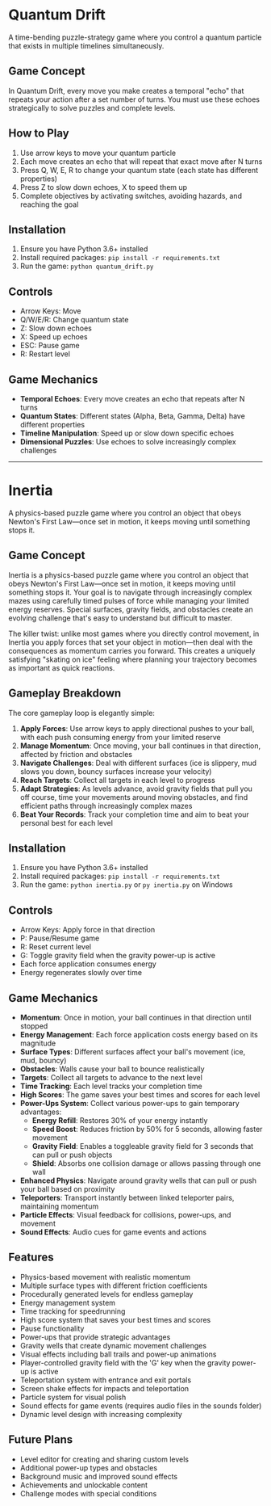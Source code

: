 # Quantum Drift

A time-bending puzzle-strategy game where you control a quantum particle that exists in multiple timelines simultaneously.

## Game Concept

In Quantum Drift, every move you make creates a temporal "echo" that repeats your action after a set number of turns. You must use these echoes strategically to solve puzzles and complete levels.

## How to Play

1. Use arrow keys to move your quantum particle
2. Each move creates an echo that will repeat that exact move after N turns
3. Press Q, W, E, R to change your quantum state (each state has different properties)
4. Press Z to slow down echoes, X to speed them up
5. Complete objectives by activating switches, avoiding hazards, and reaching the goal

## Installation

1. Ensure you have Python 3.6+ installed
2. Install required packages: `pip install -r requirements.txt`
3. Run the game: `python quantum_drift.py`

## Controls

- Arrow Keys: Move
- Q/W/E/R: Change quantum state
- Z: Slow down echoes
- X: Speed up echoes
- ESC: Pause game
- R: Restart level

## Game Mechanics

- **Temporal Echoes**: Every move creates an echo that repeats after N turns
- **Quantum States**: Different states (Alpha, Beta, Gamma, Delta) have different properties
- **Timeline Manipulation**: Speed up or slow down specific echoes
- **Dimensional Puzzles**: Use echoes to solve increasingly complex challenges

---

# Inertia

A physics-based puzzle game where you control an object that obeys Newton's First Law—once set in motion, it keeps moving until something stops it.

## Game Concept

Inertia is a physics-based puzzle game where you control an object that obeys Newton's First Law—once set in motion, it keeps moving until something stops it. Your goal is to navigate through increasingly complex mazes using carefully timed pulses of force while managing your limited energy reserves. Special surfaces, gravity fields, and obstacles create an evolving challenge that's easy to understand but difficult to master.

The killer twist: unlike most games where you directly control movement, in Inertia you apply forces that set your object in motion—then deal with the consequences as momentum carries you forward. This creates a uniquely satisfying "skating on ice" feeling where planning your trajectory becomes as important as quick reactions.

## Gameplay Breakdown

The core gameplay loop is elegantly simple:

1. **Apply Forces**: Use arrow keys to apply directional pushes to your ball, with each push consuming energy from your limited reserve
2. **Manage Momentum**: Once moving, your ball continues in that direction, affected by friction and obstacles
3. **Navigate Challenges**: Deal with different surfaces (ice is slippery, mud slows you down, bouncy surfaces increase your velocity)
4. **Reach Targets**: Collect all targets in each level to progress
5. **Adapt Strategies**: As levels advance, avoid gravity fields that pull you off course, time your movements around moving obstacles, and find efficient paths through increasingly complex mazes
6. **Beat Your Records**: Track your completion time and aim to beat your personal best for each level

## Installation

1. Ensure you have Python 3.6+ installed
2. Install required packages: `pip install -r requirements.txt`
3. Run the game: `python inertia.py` or `py inertia.py` on Windows

## Controls

- Arrow Keys: Apply force in that direction
- P: Pause/Resume game
- R: Reset current level
- G: Toggle gravity field when the gravity power-up is active
- Each force application consumes energy
- Energy regenerates slowly over time

## Game Mechanics

- **Momentum**: Once in motion, your ball continues in that direction until stopped
- **Energy Management**: Each force application costs energy based on its magnitude
- **Surface Types**: Different surfaces affect your ball's movement (ice, mud, bouncy)
- **Obstacles**: Walls cause your ball to bounce realistically
- **Targets**: Collect all targets to advance to the next level
- **Time Tracking**: Each level tracks your completion time
- **High Scores**: The game saves your best times and scores for each level
- **Power-Ups System**: Collect various power-ups to gain temporary advantages:
  - **Energy Refill**: Restores 30% of your energy instantly
  - **Speed Boost**: Reduces friction by 50% for 5 seconds, allowing faster movement
  - **Gravity Field**: Enables a toggleable gravity field for 3 seconds that can pull or push objects
  - **Shield**: Absorbs one collision damage or allows passing through one wall
- **Enhanced Physics**: Navigate around gravity wells that can pull or push your ball based on proximity
- **Teleporters**: Transport instantly between linked teleporter pairs, maintaining momentum
- **Particle Effects**: Visual feedback for collisions, power-ups, and movement
- **Sound Effects**: Audio cues for game events and actions

## Features

- Physics-based movement with realistic momentum
- Multiple surface types with different friction coefficients
- Procedurally generated levels for endless gameplay
- Energy management system
- Time tracking for speedrunning
- High score system that saves your best times and scores
- Pause functionality
- Power-ups that provide strategic advantages
- Gravity wells that create dynamic movement challenges
- Visual effects including ball trails and power-up animations
- Player-controlled gravity field with the 'G' key when the gravity power-up is active
- Teleportation system with entrance and exit portals
- Screen shake effects for impacts and teleportation
- Particle system for visual polish
- Sound effects for game events (requires audio files in the sounds folder)
- Dynamic level design with increasing complexity

## Future Plans

- Level editor for creating and sharing custom levels
- Additional power-up types and obstacles
- Background music and improved sound effects
- Achievements and unlockable content
- Challenge modes with special conditions
